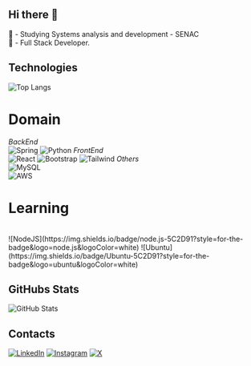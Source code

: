 ## Hi there 👋

📔 - Studying Systems analysis and development - SENAC
<br> 📝 - Full Stack Developer.

## Technologies

![Top Langs](https://github-readme-stats-git-masterrstaa-rickstaa.vercel.app/api/top-langs/?username=Caioramos010&bg_color=000&border_color=30A3DC&title_color=E94D5F&text_color=FFF)

# Domain
_BackEnd_
<br/>
![Spring](https://img.shields.io/badge/spring-5C2D91?style=for-the-badge&logo=spring&logoColor=white)
![Python](https://img.shields.io/badge/python-5C2D91?style=for-the-badge&logo=python&logoColor=white)
_FrontEnd_
<br/>
![React](https://img.shields.io/badge/React-5C2D91?style=for-the-badge&logo=react&logoColor=white)
![Bootstrap](https://img.shields.io/badge/-boostrap-5C2D91?style=for-the-badge&logo=bootstrap&labelColor=white)
![Tailwind](https://img.shields.io/badge/tailwindcss-5C2D91?style=for-the-badge&logo=tailwind-css&logoColor=white)
_Others_
<br/>
![MySQL](https://img.shields.io/badge/MySQL-5C2D91?style=for-the-badge&logo=mysql&logoColor=white)
<br/>
![AWS](https://img.shields.io/badge/AWS-5C2D91?style=for-the-badge&logo=amazon-aws&logoColor=white)

# Learning   
<br/>
![NodeJS](https://img.shields.io/badge/node.js-5C2D91?style=for-the-badge&logo=node.js&logoColor=white)
![Ubuntu](https://img.shields.io/badge/Ubuntu-5C2D91?style=for-the-badge&logo=ubuntu&logoColor=white)

## GitHubs Stats
![GitHub Stats](https://github-readme-stats.vercel.app/api?username=Caioramos010&theme=transparent&bg_color=000&border_color=30A3DC&show_icons=true&icon_color=30A3DC&title_color=E94D5F&text_color=FFF)

## Contacts
[![LinkedIn](https://img.shields.io/badge/LinkedIn-6C4796?style=for-the-badge&logo=linkedin&logoColor=white)](https://www.linkedin.com/in/caio-de-souza-ramos/)
[![Instagram](https://img.shields.io/badge/-Instagram-6C4796?style=for-the-badge&logo=instagram&logoColor=white)](https://www.instagram.com/_csramos/)
[![X](https://img.shields.io/badge/X-6C4796?style=for-the-badge&logo=x)](https://x.com/_csramos)




